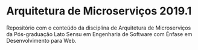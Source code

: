 # Arquitetura de Microserviços 2019.1

Repositório com o conteúdo da disciplina de Arquitetura de Microserviços da Pós-graduação Lato Sensu em Engenharia de Software com Ênfase em Desenvolvimento para Web.
